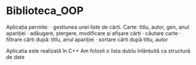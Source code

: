# Biblioteca_OOP
Aplicația permite:
· gestiunea unei liste de cărți. Carte: titlu, autor, gen, anul apariției
· adăugare, ștergere, modificare și afișare cărți
· căutare carte
· filtrare cărti după: titlu, anul apariției
· sortare cărti după titlu, autor

Aplicatia este realizată în C++
Am folosit o lista dublu înlănțuită ca structură de date
